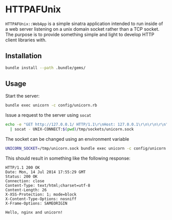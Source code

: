 # HTTPAFUnix

`HTTPAFUnix::WebApp` is a simple sinatra application intended to run inside of
a web server listening on a unix domain socket rather than a TCP socket.  The
purpose is to provide something simple and light to develop HTTP client
libraries with.

## Installation

```bash
bundle install --path .bundle/gems/
```

## Usage

Start the server:

```bash
bundle exec unicorn -c config/unicorn.rb
```

Issue a request to the server using `socat`

```bash
echo -e "GET http://127.0.0.1/ HTTP/1.1\r\nHost: 127.0.0.1\r\n\r\n\r\n" \
  | socat - UNIX-CONNECT:$(pwd)/tmp/sockets/unicorn.sock
```

The socket can be changed using an environment variable

```bash
UNICORN_SOCKET=/tmp/unicorn.sock bundle exec unicorn -c config/unicorn.rb
```

This should result in something like the following response:

    HTTP/1.1 200 OK
    Date: Mon, 14 Jul 2014 17:55:29 GMT
    Status: 200 OK
    Connection: close
    Content-Type: text/html;charset=utf-8
    Content-Length: 26
    X-XSS-Protection: 1; mode=block
    X-Content-Type-Options: nosniff
    X-Frame-Options: SAMEORIGIN

    Hello, nginx and unicorn!
